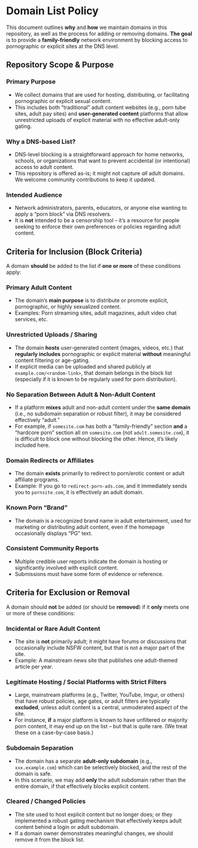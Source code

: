 # Domain List Policy

This document outlines **why** and **how** we maintain domains in this repository, as well as the process for adding or removing domains. **The goal** is to provide a **family-friendly** network environment by blocking access to pornographic or explicit sites at the DNS level.

## Repository Scope & Purpose

### Primary Purpose

- We collect domains that are used for hosting, distributing, or facilitating pornographic or explicit sexual content.
- This includes both “traditional” adult content websites (e.g., porn tube sites, adult pay sites) and **user-generated content** platforms that allow unrestricted uploads of explicit material with no effective adult-only gating.

### Why a DNS-based List?

- DNS-level blocking is a straightforward approach for home networks, schools, or organizations that want to prevent accidental (or intentional) access to adult content.
- This repository is offered as-is; it might not capture *all* adult domains. We welcome community contributions to keep it updated.

### Intended Audience

- Network administrators, parents, educators, or anyone else wanting to apply a “porn block” via DNS resolvers.
- It is **not** intended to be a censorship tool – it’s a resource for people seeking to enforce their own preferences or policies regarding adult content.

## Criteria for Inclusion (Block Criteria)

A domain **should** be added to the list if **one or more** of these conditions apply:

### Primary Adult Content

- The domain’s **main purpose** is to distribute or promote explicit, pornographic, or highly sexualized content.
- Examples: Porn streaming sites, adult magazines, adult video chat services, etc.

### Unrestricted Uploads / Sharing

- The domain **hosts** user-generated content (images, videos, etc.) that **regularly includes** pornographic or explicit material **without** meaningful content filtering or age-gating.
- If explicit media can be uploaded and shared publicly at `example.com/<random-link>`, that domain belongs in the block list (especially if it is known to be regularly used for porn distribution).

### No Separation Between Adult & Non-Adult Content

- If a platform **mixes** adult and non-adult content under the **same domain** (i.e., no subdomain separation or robust filter), it may be considered effectively “adult.”
- For example, if `somesite.com` has both a “family-friendly” section **and** a “hardcore porn” section all on `somesite.com` (not `adult.somesite.com`), it is difficult to block one without blocking the other. Hence, it’s likely included here.

### Domain Redirects or Affiliates

- The domain **exists** primarily to redirect to porn/erotic content or adult affiliate programs.
- Example: If you go to `redirect-porn-ads.com`, and it immediately sends you to `pornsite.com`, it is effectively an adult domain.

### Known Porn “Brand”

- The domain is a recognized brand name in adult entertainment, used for marketing or distributing adult content, even if the homepage occasionally displays “PG” text.

### Consistent Community Reports

- Multiple credible user reports indicate the domain is hosting or significantly involved with explicit content.
- Submissions must have some form of evidence or reference.

## Criteria for Exclusion or Removal

A domain should **not** be added (or should be **removed**) if it **only** meets one or more of these conditions:

### Incidental or Rare Adult Content

- The site is **not** primarily adult; it might have forums or discussions that occasionally include NSFW content, but that is not a major part of the site.
- Example: A mainstream news site that publishes one adult-themed article per year.

### Legitimate Hosting / Social Platforms with Strict Filters

- Large, mainstream platforms (e.g., Twitter, YouTube, Imgur, or others) that have robust policies, age gates, or adult filters are typically **excluded**, unless adult content is a central, unmoderated aspect of the site.
- For instance, **if** a major platform is known to have unfiltered or majority porn content, it may end up on the list – but that is quite rare. (We treat these on a case-by-case basis.)

### Subdomain Separation

- The domain has a separate **adult-only subdomain** (e.g., `xxx.example.com`) which can be selectively blocked, and the rest of the domain is safe.
- In this scenario, we may add **only** the adult subdomain rather than the entire domain, if that effectively blocks explicit content.

### Cleared / Changed Policies

- The site used to host explicit content but no longer does; or they implemented a robust gating mechanism that effectively keeps adult content behind a login or adult subdomain.
- If a domain owner demonstrates meaningful changes, we should remove it from the block list.
